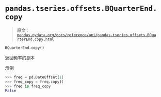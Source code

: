 # `pandas.tseries.offsets.BQuarterEnd.copy`

> 原文：[`pandas.pydata.org/docs/reference/api/pandas.tseries.offsets.BQuarterEnd.copy.html`](https://pandas.pydata.org/docs/reference/api/pandas.tseries.offsets.BQuarterEnd.copy.html)

```py
BQuarterEnd.copy()
```

返回频率的副本

示例

```py
>>> freq = pd.DateOffset(1)
>>> freq_copy = freq.copy()
>>> freq is freq_copy
False 
```
